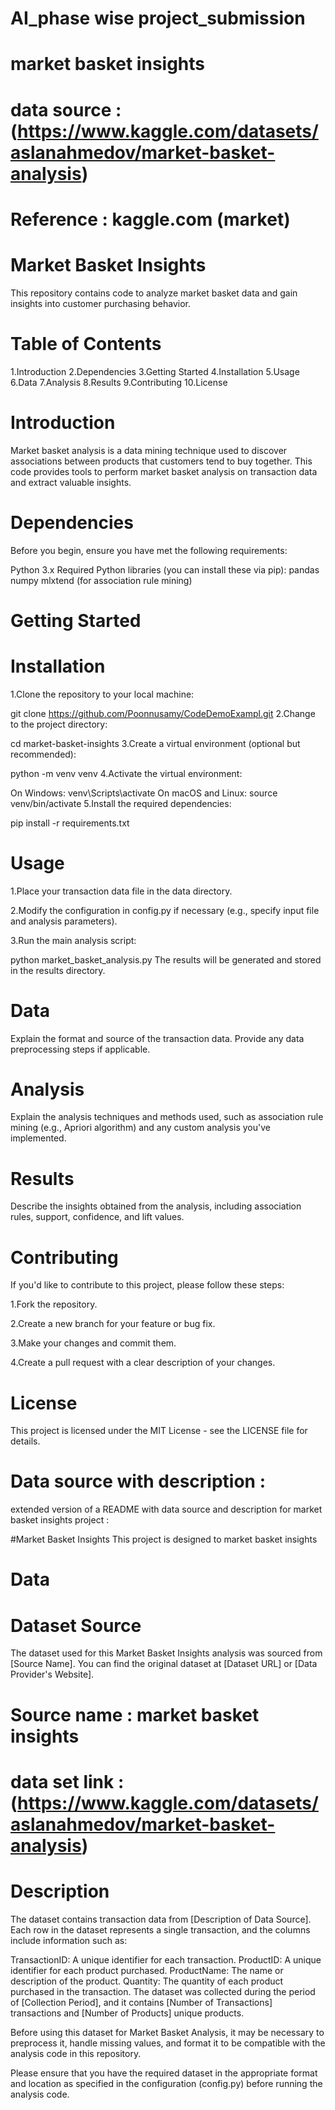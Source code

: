 # AI_phase wise project_submission
# market basket insights
# data source :(https://www.kaggle.com/datasets/aslanahmedov/market-basket-analysis)
# Reference : kaggle.com (market)
# Market Basket Insights
This repository contains code to analyze market basket data and gain insights into customer purchasing behavior.

# Table of Contents
1.Introduction
2.Dependencies
3.Getting Started
4.Installation
5.Usage
6.Data
7.Analysis
8.Results
9.Contributing
10.License
# Introduction
Market basket analysis is a data mining technique used to discover associations between products that customers tend to buy together. This code provides tools to perform market basket analysis on transaction data and extract valuable insights.

# Dependencies
Before you begin, ensure you have met the following requirements:

  Python 3.x
  Required Python libraries (you can install these via pip):
      pandas
      numpy
       mlxtend (for association rule mining)
# Getting Started
# Installation
1.Clone the repository to your local machine:

git clone https://github.com/Poonnusamy/CodeDemoExampl.git
2.Change to the project directory:

cd market-basket-insights
3.Create a virtual environment (optional but recommended):

python -m venv venv
4.Activate the virtual environment:

On Windows:
 venv\Scripts\activate
On macOS and Linux:
 source venv/bin/activate
5.Install the required dependencies:

pip install -r requirements.txt
# Usage
1.Place your transaction data file in the data directory.

2.Modify the configuration in config.py if necessary (e.g., specify input file and analysis parameters).

3.Run the main analysis script:

python market_basket_analysis.py
The results will be generated and stored in the results directory.

# Data
Explain the format and source of the transaction data. Provide any data preprocessing steps if applicable.

# Analysis
Explain the analysis techniques and methods used, such as association rule mining (e.g., Apriori algorithm) and any custom analysis you've implemented.

# Results
Describe the insights obtained from the analysis, including association rules, support, confidence, and lift values.

# Contributing
If you'd like to contribute to this project, please follow these steps:

1.Fork the repository.

2.Create a new branch for your feature or bug fix.

3.Make your changes and commit them.

4.Create a pull request with a clear description of your changes.

# License
This project is licensed under the MIT License - see the LICENSE file for details.

# Data source with description :
extended version of a README with data source and description for market basket insights project :

#Market Basket Insights This project is designed to market basket insights

# Data
# Dataset Source
The dataset used for this Market Basket Insights analysis was sourced from [Source Name]. You can find the original dataset at [Dataset URL] or [Data Provider's Website].

# Source name : market basket insights
# data set link :(https://www.kaggle.com/datasets/aslanahmedov/market-basket-analysis)
# Description
The dataset contains transaction data from [Description of Data Source]. Each row in the dataset represents a single transaction, and the columns include information such as:

TransactionID: A unique identifier for each transaction.
ProductID: A unique identifier for each product purchased.
ProductName: The name or description of the product.
Quantity: The quantity of each product purchased in the transaction.
The dataset was collected during the period of [Collection Period], and it contains [Number of Transactions] transactions and [Number of Products] unique products.

Before using this dataset for Market Basket Analysis, it may be necessary to preprocess it, handle missing values, and format it to be compatible with the analysis code in this repository.

Please ensure that you have the required dataset in the appropriate format and location as specified in the configuration (config.py) before running the analysis code.
